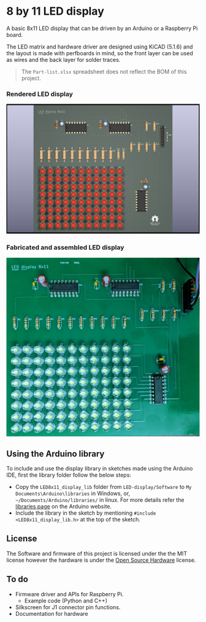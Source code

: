 # 8 by 11 LED display
A basic 8x11 LED display that can be driven by an Arduino or a Raspberry Pi board.

The LED matrix and hardware driver are designed using KiCAD (5.1.6) and the layout is made with perfboards in mind, so the front layer can be used as wires and the back layer for solder traces.

> The `Part-list.xlsx` spreadsheet does not reflect the BOM of this project.

### Rendered LED display
![Rendered LED display](./Hardware/LED-display/LED-display-raytraced.png "Rendered LED display")
### Fabricated and assembled LED display
![Fabricated and assembled LED display](./LED-display-fab-assimbled-2.jpg "Fabricated and assembled LED display")

## Using the Arduino library
To include and use the display library in sketches made using the Arduino IDE, first the library folder follow the below steps:
* Copy the `LED8x11_display_lib` folder from `LED-display/Software` to `My Documents\Arduino\libraries` in Windows, or, `~/Documents/Arduino/libraries/` in linux. For more details refer the [libraries page](https://www.arduino.cc/en/hacking/libraries) on the Arduino website.
* Include the library in the sketch by mentioning `#include <LED8x11_display_lib.h>` at the top of the sketch.

## License
The Software and firmware of this project is licensed under the the MIT license however the hardware is under the [Open Source Hardware](https://www.oshwa.org/definition/) license.

## To do
* Firmware driver and APIs for Raspberry Pi.
    * Example code (Python and C++)
* Silkscreen for J1 connector pin functions.
* Documentation for hardware
